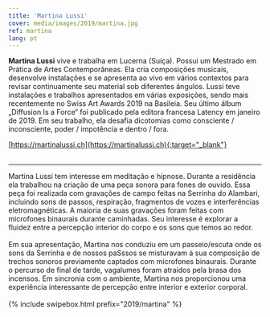 ```yaml
---
title: 'Martina Lussi'
cover: media/images/2019/martina.jpg
ref: martina
lang: pt
---
```


**Martina Lussi** vive e trabalha em Lucerna (Suíça). Possui um Mestrado em Prática de Artes Contemporâneas. Ela cria composições musicais, desenvolve instalações e se apresenta ao vivo em vários contextos para revisar continuamente seu material sob diferentes ângulos. Lussi teve instalações e trabalhos apresentados em várias exposições, sendo mais recentemente no Swiss Art Awards 2019 na Basileia. Seu último álbum „Diffusion Is a Force“ foi publicado pela editora francesa Latency em janeiro de 2019. Em seu trabalho, ela desafia dicotomias como consciente / inconsciente, poder / impotência e dentro / fora.

  
[https://martinalussi.ch](https://martinalussi.ch){:target="_blank"}
<br><br>

---
  
Martina Lussi tem interesse em meditação e hipnose. Durante a residência ela trabalhou na criação de uma peça sonora para fones de ouvido. Essa peça foi realizada com gravações de campo feitas na Serrinha do Alambari, incluindo sons de passos, respiração, fragmentos de vozes e interferências eletromagnéticas. A maioria de suas gravações foram feitas com microfones binaurais durante caminhadas. Seu interesse é explorar a fluidez entre a percepção interior do corpo e os sons que temos ao redor.
<br><br>
Em sua apresentação, Martina nos conduziu em um passeio/escuta onde os sons da Serrinha e de nossos paSssos se misturavam à sua composição de trechos sonoros previamente captados com microfones binaurais. Durante o percurso de final de tarde, vagalumes foram atraídos pela brasa dos incensos. Em sincronia com o ambiente, Martina nos proporcionou uma experiência interessante de percepção entre interior e exterior corporal.
<br><br>
{% include swipebox.html prefix="2019/martina" %}

